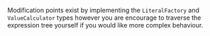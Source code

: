 
Modification points exist by implementing the `LiteralFactory` and `ValueCalculator` types however you are
encourage to traverse the expression tree yourself if you would like more complex behaviour.

